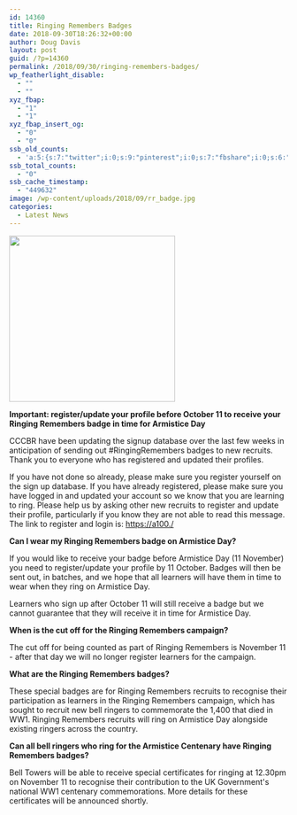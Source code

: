 ```yaml
---
id: 14360
title: Ringing Remembers Badges
date: 2018-09-30T18:26:32+00:00
author: Doug Davis
layout: post
guid: /?p=14360
permalink: /2018/09/30/ringing-remembers-badges/
wp_featherlight_disable:
  - ""
  - ""
xyz_fbap:
  - "1"
  - "1"
xyz_fbap_insert_og:
  - "0"
  - "0"
ssb_old_counts:
  - 'a:5:{s:7:"twitter";i:0;s:9:"pinterest";i:0;s:7:"fbshare";i:0;s:6:"reddit";i:0;s:6:"tumblr";N;}'
ssb_total_counts:
  - "0"
ssb_cache_timestamp:
  - "449632"
image: /wp-content/uploads/2018/09/rr_badge.jpg
categories:
  - Latest News
---
```

**<img loading="lazy" class="aligncenter wp-image-14361 size-medium" src="https://cccbr.org.uk/wp-content/uploads/2018/09/1E1FAC3B-0147-4F30-B313-4757A1725DEC-300x300.jpeg" alt="" width="300" height="300" srcset="https://cccbr.org.uk/wp-content/uploads/2018/09/1E1FAC3B-0147-4F30-B313-4757A1725DEC-300x300.jpeg 300w, https://cccbr.org.uk/wp-content/uploads/2018/09/1E1FAC3B-0147-4F30-B313-4757A1725DEC-150x150.jpeg 150w, https://cccbr.org.uk/wp-content/uploads/2018/09/1E1FAC3B-0147-4F30-B313-4757A1725DEC.jpeg 768w, https://cccbr.org.uk/wp-content/uploads/2018/09/1E1FAC3B-0147-4F30-B313-4757A1725DEC-600x600.jpeg 600w, https://cccbr.org.uk/wp-content/uploads/2018/09/1E1FAC3B-0147-4F30-B313-4757A1725DEC-100x100.jpeg 100w" sizes="(max-width: 300px) 100vw, 300px" />**

**Important: register/update your profile before October 11 to receive your Ringing Remembers badge in time for Armistice Day**

CCCBR have been updating the signup database over the last few weeks in anticipation of sending out #RingingRemembers badges to new recruits. Thank you to everyone who has registered and updated their profiles.

If you have not done so already, please make sure you register yourself on the sign up database. If you have already registered, please make sure you have logged in and updated your account so we know that you are learning to ring. Please help us by asking other new recruits to register and update their profile, particularly if you know they are not able to read this message. The link to register and login is: <a href="https://a100./" target="_blank" rel="noopener">https://a100./</a>

**Can I wear my Ringing Remembers badge on Armistice Day?**

If you would like to receive your badge before Armistice Day (11 November) you need to register/update your profile by 11 October. Badges will then be sent out, in batches, and we hope that all learners will have them in time to wear when they ring on Armistice Day.

Learners who sign up after October 11 will still receive a badge but we cannot guarantee that they will receive it in time for Armistice Day.

**When is the cut off for the Ringing Remembers campaign?**

The cut off for being counted as part of Ringing Remembers is November 11 - after that day we will no longer register learners for the campaign.

**What are the Ringing Remembers badges?**

These special badges are for Ringing Remembers recruits to recognise their participation as learners in the Ringing Remembers campaign, which has sought to recruit new bell ringers to commemorate the 1,400 that died in WW1. Ringing Remembers recruits will ring on Armistice Day alongside existing ringers across the country.

**Can all bell ringers who ring for the Armistice Centenary have Ringing Remembers badges?**

Bell Towers will be able to receive special certificates for ringing at 12.30pm on November 11 to recognise their contribution to the UK Government&apos;s national WW1 centenary commemorations. More details for these certificates will be announced shortly.
